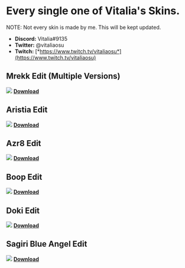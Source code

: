 # **Every single one of Vitalia's Skins.**
NOTE: Not every skin is made by me.
This will be kept updated.

- **Discord:** Vitalia#9135
- **Twitter:** @vitaliaosu
- **Twitch:** [*https://www.twitch.tv/vitaliaosu*](https://www.twitch.tv/vitaliaosu)

## Mrekk Edit (Multiple Versions)
![](https://i.imgur.com/xQUOjZP.png)
[**Download**](https://drive.google.com/drive/folders/1s4eCkOPYG3AC2OcZd5bTMNQ7FWiAwSIb?usp=sharing)

## Aristia Edit
![](https://audaciadesign.s-ul.eu/1XS2Ht3l)
[**Download**](https://drive.google.com/file/d/1fMzmVstw1k8szlVTZwrI9W0H-Y2dj5Me/view?usp=drivesdk)

## Azr8 Edit
![](https://audaciadesign.s-ul.eu/WPJqrBmu)
[**Download**](https://drive.google.com/file/d/1D-IudQGx3xGcc7dhKQrnzSRQBh2mXVYA/view?usp=drivesdk)

## Boop Edit
![](https://audaciadesign.s-ul.eu/DVUgAbHo)
[**Download**](https://drive.google.com/file/d/1bQbEllLWRBqE8KmWWQ-OQcjpk8I1HbqK/view?usp=drivesdk)

## Doki Edit
![](https://audaciadesign.s-ul.eu/iCZppN3g)
[**Download**](https://drive.google.com/file/d/1bQbEllLWRBqE8KmWWQ-OQcjpk8I1HbqK/view?usp=drivesdk)

## Sagiri Blue Angel Edit
![](https://audaciadesign.s-ul.eu/fsz7zIIB)
[**Download**](https://drive.google.com/file/d/1G3w_YgUc7BvdmiUGzQ9lkqu_upo4qTkI/view?usp=drivesdk)
